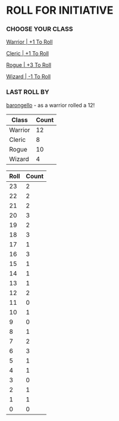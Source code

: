 # ROLL FOR INITIATIVE
### CHOOSE YOUR CLASS

[Warrior | +1 To Roll](https://github.com/benjaminsampica/benjaminsampica/issues/new?title=roll%7Cwarrior&body=Just+click+%27Submit+new+issue%27.)

[Cleric | +1 To Roll](https://github.com/benjaminsampica/benjaminsampica/issues/new?title=roll%7Ccleric&body=Just+click+%27Submit+new+issue%27.)

[Rogue | +3 To Roll](https://github.com/benjaminsampica/benjaminsampica/issues/new?title=roll%7Crogue&body=Just+click+%27Submit+new+issue%27.)

[Wizard | -1 To Roll](https://github.com/benjaminsampica/benjaminsampica/issues/new?title=roll%7Cwizard&body=Just+click+%27Submit+new+issue%27.)
### LAST ROLL BY
[barongello](https://www.github.com/barongello) - as a warrior rolled a 12!

|Class|Count|
|-|-|
|Warrior|12|
|Cleric|8|
|Rogue|10|
|Wizard|4|

|Roll|Count|
|-|-|
|23|2
|22|2
|21|2
|20|3
|19|2
|18|3
|17|1
|16|3
|15|1
|14|1
|13|1
|12|2
|11|0
|10|1
|9|0
|8|1
|7|2
|6|3
|5|1
|4|1
|3|0
|2|1
|1|1
|0|0
